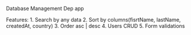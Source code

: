 Database Management Dep app

Features:
    1. Search by any data
    2. Sort by columns(fisrtName, lastName, createdAt, country)
    3. Order asc | desc
    4. Users CRUD
    5. Form validations
